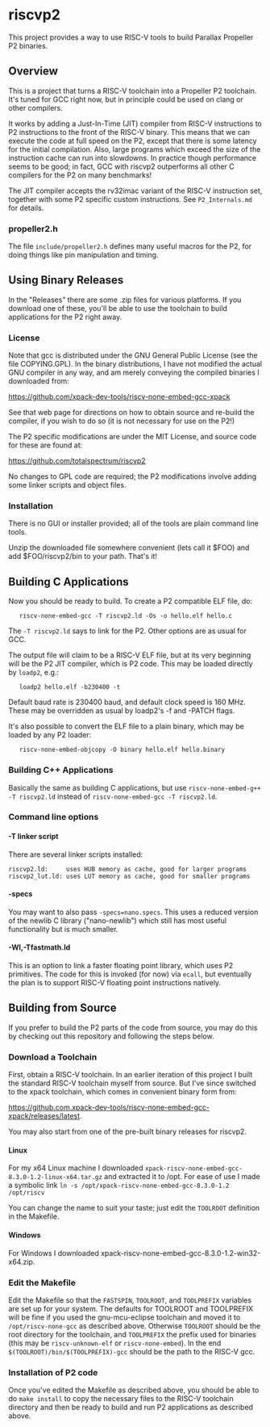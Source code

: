 # riscvp2

This project provides a way to use RISC-V tools to build Parallax Propeller P2 binaries.

## Overview

This is a project that turns a RISC-V toolchain into a Propeller P2 toolchain. It's tuned for GCC right now, but in principle could be used on clang or other compilers.

It works by adding a Just-In-Time (JIT) compiler from RISC-V instructions to P2 instructions to the front of the RISC-V binary. This means that we can execute the code at full speed on the P2, except that there is some latency for the initial compilation. Also, large programs which exceed the size of the instruction cache can run into slowdowns. In practice though performance seems to be good; in fact, GCC with riscvp2 outperforms all other C compilers for the P2 on many benchmarks!

The JIT compiler accepts the rv32imac variant of the RISC-V instruction set, together with some P2 specific custom instructions. See `P2_Internals.md` for details.

### propeller2.h

The file `include/propeller2.h` defines many useful macros for the P2, for doing things like pin manipulation and timing.

## Using Binary Releases

In the "Releases" there are some .zip files for various platforms. If you download one of these, you'll be able to use the toolchain to build applications for the P2 right away.

### License

Note that gcc is distributed under the GNU General Public License (see the file COPYING.GPL). In the binary distributions, I have not modified the actual GNU compiler in any way, and am merely conveying the compiled binaries I downloaded from:

https://github.com/xpack-dev-tools/riscv-none-embed-gcc-xpack

See that web page for directions on how to obtain source and re-build the compiler, if you wish to do so (it is not necessary for use on the P2!)

The P2 specific modifications are under the MIT License, and source code for these are found at:

https://github.com/totalspectrum/riscvp2

No changes to GPL code are required; the P2 modifications involve adding some linker scripts and object files.

### Installation

There is no GUI or installer provided; all of the tools are plain command line tools.

Unzip the downloaded file somewhere convenient (lets call it $FOO) and add $FOO/riscvp2/bin to your path. That's it!


## Building C Applications

Now you should be ready to build. To create a P2 compatible ELF file, do:
```
   riscv-none-embed-gcc -T riscvp2.ld -Os -o hello.elf hello.c
```

The `-T riscvp2.ld` says to link for the P2. Other options are as usual for GCC.

The output file will claim to be a RISC-V ELF file, but at its very beginning will be the P2 JIT compiler, which is P2 code. This may be loaded directly by `loadp2`, e.g.:
```
   loadp2 hello.elf -b230400 -t
```
Default baud rate is 230400 baud, and default clock speed is 160 MHz. These may be overridden as usual by loadp2's -f and -PATCH flags.

It's also possible to convert the ELF file to a plain binary, which may be loaded by any P2 loader:
```
   riscv-none-embed-objcopy -O binary hello.elf hello.binary
```

### Building C++ Applications

Basically the same as building C applications, but use `riscv-none-embed-g++ -T riscvp2.ld` instead of `riscv-none-embed-gcc -T riscvp2.ld`.

### Command line options

#### -T linker script

There are several linker scripts installed:
```
riscvp2.ld:     uses HUB memory as cache, good for larger programs
riscvp2_lut.ld: uses LUT memory as cache, good for smaller programs
```

#### -specs

You may want to also pass `-specs=nano.specs`. This uses a reduced version of the newlib C library ("nano-newlib") which still has most useful functionality but is much smaller.

#### -Wl,-Tfastmath.ld

This is an option to link a faster floating point library, which uses P2 primitives. The code for this is invoked (for now) via `ecall`, but eventually the plan is to support RISC-V floating point instructions natively.

## Building from Source

If you prefer to build the P2 parts of the code from source, you may do this by checking out this repository and following the steps below.

### Download a Toolchain

First, obtain a RISC-V toolchain. In an earlier iteration of this project I built the standard RISC-V toolchain myself from source. But I've since switched to the xpack toolchain, which comes in convenient binary form from:

https://github.com.xpack-dev-tools/riscv-none-embed-gcc-xpack/releases/latest.

You may also start from one of the pre-built binary releases for riscvp2.

#### Linux

For my x64 Linux machine I downloaded `xpack-riscv-none-embed-gcc-8.3.0-1.2-linux-x64.tar.gz` and extracted it to /opt. For ease of use I made a symbolic link `ln -s /opt/xpack-riscv-none-embed-gcc-8.3.0-1.2 /opt/riscv`

You can change the name to suit your taste; just edit the `TOOLROOT` definition in the Makefile.

#### Windows

For Windows I downloaded xpack-riscv-none-embed-gcc-8.3.0-1.2-win32-x64.zip.


### Edit the Makefile

Edit the Makefile so that the `FASTSPIN`, `TOOLROOT`, and `TOOLPREFIX` variables are set up for your system. The defaults for TOOLROOT and TOOLPREFIX will be fine if you used the gnu-mcu-eclipse toolchain and moved it to `/opt/riscv-none-gcc` as described above. Otherwise `TOOLROOT` should be the root directory for the toolchain, and `TOOLPREFIX` the prefix used for binaries (this may be `riscv-unknown-elf` or `riscv-none-embed`). In the end `$(TOOLROOT)/bin/$(TOOLPREFIX)-gcc` should be the path to the RISC-V gcc.

### Installation of P2 code

Once you've edited the Makefile as described above, you should be able to do `make install` to copy the necessary files to the RISC-V toolchain directory and then be ready to build and run P2 applications as described above.

